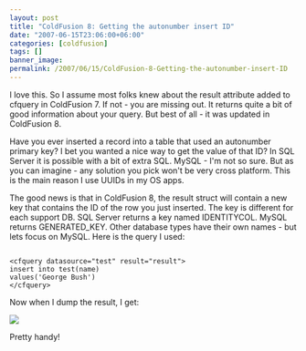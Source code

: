 ```yaml
---
layout: post
title: "ColdFusion 8: Getting the autonumber insert ID"
date: "2007-06-15T23:06:00+06:00"
categories: [coldfusion]
tags: []
banner_image: 
permalink: /2007/06/15/ColdFusion-8-Getting-the-autonumber-insert-ID
---
```


I love this. So I assume most folks knew about the result attribute added to cfquery in ColdFusion 7. If not - you are missing out. It returns quite a bit of good information about your query. But best of all - it was updated in ColdFusion 8.
<!--more-->
Have you ever inserted a record into a table that used an autonumber primary key? I bet you wanted a nice way to get the value of that ID? In SQL Server it is possible with a bit of extra SQL. MySQL - I'm not so sure. But as you can imagine - any solution you pick won't be very cross platform. This is the main reason I use UUIDs in my OS apps.

The good news is that in ColdFusion 8, the result struct will contain a new key that contains the ID of the row you just inserted. The key is different for each support DB. SQL Server returns a key named IDENTITYCOL. MySQL returns GENERATED_KEY. Other database types have their own names - but lets focus on MySQL. Here is the query I used:

<code>
&lt;cfquery datasource="test" result="result"&gt;
insert into test(name)
values('George Bush')
&lt;/cfquery&gt;
</code>

Now when I dump the result, I get: 

<img src="https://static.raymondcamden.com/images//sqldump.png">

Pretty handy!